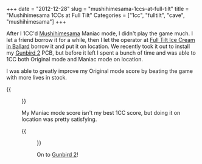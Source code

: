 +++
date = "2012-12-28"
slug = "mushihimesama-1ccs-at-full-tilt"
title = "Mushihimesama 1CCs at Full Tilt"
Categories = ["1cc", "fulltilt", "cave", "mushihimesama"]
+++

After I 1CC'd [Mushihimesama](http://en.wikipedia.org/wiki/Mushihime-sama) Maniac mode, I didn't play the game much. I let a friend borrow it for a while, then I let the operator at [Full Tilt Ice Cream in Ballard](http://www.yelp.com/biz/full-tilt-ice-cream-seattle-5) borrow it and put it on location. We recently took it out to install my [Gunbird 2](http://en.wikipedia.org/wiki/Gunbird_2) PCB, but before it left I spent a bunch of time and was able to 1CC both Original mode and Maniac mode on location.

I was able to greatly improve my Original mode score by beating the game with more lives in stock.

{{<figure src="/images/IMG_0237.jpg" caption="Original with S-Power: 29,313,539">}}

My Maniac mode score isn't my best 1CC score, but doing it on location was pretty satisfying.

{{<figure src="/images/IMG_0243.jpg" caption="Maniac with W-Power: 80,701,141">}}

On to [Gunbird 2](http://en.wikipedia.org/wiki/Gunbird_2)!
